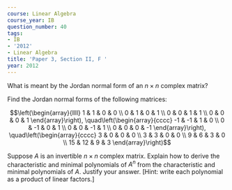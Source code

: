 ```yaml
---
course: Linear Algebra
course_year: IB
question_number: 40
tags:
- IB
- '2012'
- Linear Algebra
title: 'Paper 3, Section II, F '
year: 2012
---
```




What is meant by the Jordan normal form of an $n \times n$ complex matrix?

Find the Jordan normal forms of the following matrices:

$$\left(\begin{array}{llll}
1 & 1 & 0 & 0 \\
0 & 1 & 0 & 1 \\
0 & 0 & 1 & 1 \\
0 & 0 & 0 & 1
\end{array}\right), \quad\left(\begin{array}{cccc}
-1 & -1 & 1 & 0 \\
0 & -1 & 0 & 1 \\
0 & 0 & -1 & 1 \\
0 & 0 & 0 & -1
\end{array}\right), \quad\left(\begin{array}{cccc}
3 & 0 & 0 & 0 \\
3 & 3 & 0 & 0 \\
9 & 6 & 3 & 0 \\
15 & 12 & 9 & 3
\end{array}\right)$$

Suppose $A$ is an invertible $n \times n$ complex matrix. Explain how to derive the characteristic and minimal polynomials of $A^{n}$ from the characteristic and minimal polynomials of $A$. Justify your answer. [Hint: write each polynomial as a product of linear factors.]